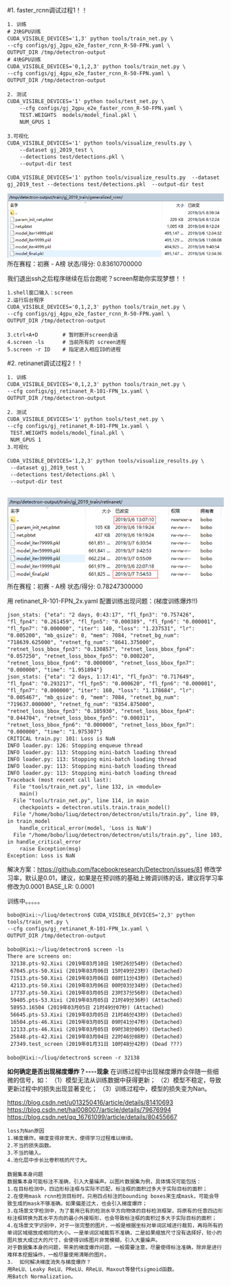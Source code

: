 #1. faster_rcnn调试过程1！！ 
```
1. 训练
# 2块GPU训练
CUDA_VISIBLE_DEVICES='1,3' python tools/train_net.py \
--cfg configs/gj_2gpu_e2e_faster_rcnn_R-50-FPN.yaml \
OUTPUT_DIR /tmp/detectron-output
# 4块GPU训练
CUDA_VISIBLE_DEVICES='0,1,2,3' python tools/train_net.py \
--cfg configs/gj_4gpu_e2e_faster_rcnn_R-50-FPN.yaml \
OUTPUT_DIR /tmp/detectron-output

2. 测试
CUDA_VISIBLE_DEVICES='1' python tools/test_net.py \
    --cfg configs/gj_2gpu_e2e_faster_rcnn_R-50-FPN.yaml \
    TEST.WEIGHTS  models/model_final.pkl \
    NUM_GPUS 1
    
3.可视化
CUDA_VISIBLE_DEVICES='1' python tools/visualize_results.py \
    --dataset gj_2019_test \
    --detections test/detections.pkl \
    --output-dir test

CUDA_VISIBLE_DEVICES='1' python tools/visualize_results.py  --dataset gj_2019_test --detections test/detections.pkl  --output-dir test
```
![图片标题](https://github.com/liuliu408/image/blob/master/notebook/zt3_image1.png)
所在赛程：初赛 - A榜  状态/得分: 0.83610700000

我们退出ssh之后程序继续在后台跑呢？screen帮助你实现梦想！！
```
1.shell窗口输入：screen
2.运行后台程序
CUDA_VISIBLE_DEVICES='0,1,2,3' python tools/train_net.py \
--cfg configs/gj_4gpu_e2e_faster_rcnn_R-50-FPN.yaml \
OUTPUT_DIR /tmp/detectron-output

3.ctrl+A+D        # 暂时断开screen会话
4.screen -ls      # 当前所有的 screen进程
5.screen -r ID    # 指定进入相应ID的进程﻿​
```

#2. retinanet调试过程2！！

```
1. 训练
CUDA_VISIBLE_DEVICES='0,1,2,3' python tools/train_net.py \
--cfg configs/gj_retinanet_R-101-FPN_1x.yaml \
OUTPUT_DIR /tmp/detectron-output

2. 测试
CUDA_VISIBLE_DEVICES='1' python tools/test_net.py \
--cfg configs/gj_retinanet_R-101-FPN_1x.yaml \
 TEST.WEIGHTS models/model_final.pkl \
 NUM_GPUS 1
3.可视化

CUDA_VISIBLE_DEVICES='1,2,3' python tools/visualize_results.py \
 --dataset gj_2019_test \
 --detections test/detections.pkl \
 --output-dir test﻿
 
```
![图片标题](https://github.com/liuliu408/image/blob/master/notebook/zt3_image2.png) 
 所在赛程：初赛 - A榜 状态/得分: 0.78247300000
 
  用 retinanet_R-101-FPN_2x.yaml 配置训练出现问题：(梯度训练爆炸!!)
```
json_stats: {"eta": "2 days, 0:43:17", "fl_fpn3": "0.757426", "fl_fpn4": "0.261459", "fl_fpn5": "0.000389", "fl_fpn6": "0.000001", "fl_fpn7": "0.000000", "iter": 140, "loss": "1.237531", "lr": "0.005200", "mb_qsize": 0, "mem": 7084, "retnet_bg_num": "718639.625000", "retnet_fg_num": "8641.375000", "retnet_loss_bbox_fpn3": "0.130857", "retnet_loss_bbox_fpn4": "0.057250", "retnet_loss_bbox_fpn5": "0.000220", "retnet_loss_bbox_fpn6": "0.000000", "retnet_loss_bbox_fpn7": "0.000000", "time": "1.951894"}
json_stats: {"eta": "2 days, 1:17:41", "fl_fpn3": "0.717649", "fl_fpn4": "0.293217", "fl_fpn5": "0.000620", "fl_fpn6": "0.000001", "fl_fpn7": "0.000000", "iter": 160, "loss": "1.178684", "lr": "0.005467", "mb_qsize": 0, "mem": 7084, "retnet_bg_num": "719637.000000", "retnet_fg_num": "8354.875000", "retnet_loss_bbox_fpn3": "0.105930", "retnet_loss_bbox_fpn4": "0.044704", "retnet_loss_bbox_fpn5": "0.000311", "retnet_loss_bbox_fpn6": "0.000000", "retnet_loss_bbox_fpn7": "0.000000", "time": "1.975307"}
CRITICAL train.py: 101: Loss is NaN
INFO loader.py: 126: Stopping enqueue thread
INFO loader.py: 113: Stopping mini-batch loading thread
INFO loader.py: 113: Stopping mini-batch loading thread
INFO loader.py: 113: Stopping mini-batch loading thread
INFO loader.py: 113: Stopping mini-batch loading thread
Traceback (most recent call last):
  File "tools/train_net.py", line 132, in <module>
    main()
  File "tools/train_net.py", line 114, in main
    checkpoints = detectron.utils.train.train_model()
  File "/home/bobo/liuq/detectron/detectron/utils/train.py", line 89, in train_model
    handle_critical_error(model, 'Loss is NaN')
  File "/home/bobo/liuq/detectron/detectron/utils/train.py", line 103, in handle_critical_error
    raise Exception(msg)
Exception: Loss is NaN
```

解决方案：https://github.com/facebookresearch/Detectron/issues/81
修改学习率，默认是0.01，建议，如果是在预训练的基础上微调训练的话，建议将学习率修改为0.0001
BASE_LR: 0.0001

训练中。。。。。
```
bobo@Xixi:~/liuq/detectron$ CUDA_VISIBLE_DEVICES='2,3' python tools/train_net.py \
--cfg configs/gj_retinanet_R-101-FPN_1x.yaml \
OUTPUT_DIR /tmp/detectron-output

bobo@Xixi:~/liuq/detectron$ screen -ls
There are screens on:
 32138.pts-92.Xixi (2019年03月10日 19时26分54秒) (Detached)
 67045.pts-50.Xixi (2019年03月06日 15时49分23秒) (Detached)
 71513.pts-50.Xixi (2019年03月06日 08时11分43秒) (Detached)
 42133.pts-50.Xixi (2019年03月06日 00时03分34秒) (Detached)
 17737.pts-50.Xixi (2019年03月05日 23时37分56秒) (Detached)
 59405.pts-53.Xixi (2019年03月05日 21时49分36秒) (Attached)
 58953.16504 (2019年03月05日 21时49分07秒) (Attached)
 56645.pts-53.Xixi (2019年03月05日 21时46分43秒) (Detached)
 16504.pts-46.Xixi (2019年03月05日 09时41分47秒) (Detached)
 12133.pts-46.Xixi (2019年03月05日 09时38分06秒) (Detached)
 25848.pts-42.Xixi (2019年03月04日 22时46分08秒) (Detached)
 27349.test_screen (2019年01月31日 10时48分42秒) (Dead ???)
 
bobo@Xixi:~/liuq/detectron$ screen -r 32138﻿​
```
**如何确定是否出现梯度爆炸？----现象**
在训练过程中出现梯度爆炸会伴随一些细微的信号，如：
（1）模型无法从训练数据中获得更新；
（2）模型不稳定，导致更新过程中的损失出现显著变化；
（3）训练过程中，模型的损失变为Nan。

https://blog.csdn.net/u013250416/article/details/81410693
https://blog.csdn.net/hai008007/article/details/79676994
https://blog.csdn.net/qq_16761099/article/details/80455667

    loss为Nan原因
    1.梯度爆炸。梯度变得非常大，使得学习过程难以继续。
    2.不当的损失函数。
    3.不当的输入。
    4.池化层中步长比卷积核的尺寸大。
    
    数据集本身问题
    数据集本身可能标注不准确，引入大量噪声。以图片数据集为例，具体情况可能包括：
    1.在目标检测中，四边形标注框与实际不匹配，标注框的面积过多大于实际目标的面积；
    2.在使用mask rcnn检测目标时，只用四点标注的bounding boxes来生成mask，可能会导致生成的mask不够准确。如果偏差过大，也会引入梯度爆炸；
    3.在场景文字检测中，为了套用已有的检测水平方向物体的目标检测框架，将原有的任意四边形标注框转换为其水平方向的最小外接矩形，也会导致标注框的面积过多大于实际目标的面积；
    4.在场景文字识别中，对于一张完整的图片，一般是根据坐标对单词区域进行裁剪，再将所有的单词区域缩放成相同的大小。一是单词区域裁剪不准确，二是如果缩放尺寸没有选择好，较小的图片放大成过大的尺寸，会使得训练图片非常模糊，引入大量噪声。
    对于数据集本身的问题，带来的梯度爆炸问题，一般需要注意，尽量使得标注准确，除非是进行难样本挖掘操作，一般尽量使用清晰的图片。
    3.  如何解决梯度消失与梯度爆炸？
    用ReLU、Leaky ReLU、PReLU、RReLU、Maxout等替代sigmoid函数。
    用Batch Normalization。
